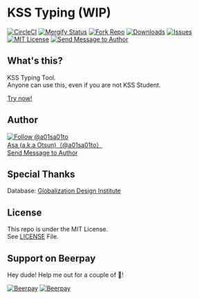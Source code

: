# KSS Typing (WIP)

[![CircleCI](https://circleci.com/gh/a01sa01to/KSS-Typing.svg?style=svg)](https://circleci.com/gh/a01sa01to/KSS-Typing) [![Mergify Status](https://img.shields.io/endpoint.svg?url=https://gh.mergify.io/badges/a01sa01to/KSS-Typing&style=flat)](https://mergify.io) [![Fork Repo](https://img.shields.io/github/forks/a01sa01to/KSS-Typing?style=social&maxAge=3600)](https://github.com/a01sa01to/KSS-Typing/fork) [![Downloads](https://img.shields.io/github/downloads/a01sa01to/KSS-Typing/total?maxAge=3600, "Download")](https://github.com/a01sa01to/KSS-Typing/releases) [![Issues](https://img.shields.io/github/issues/a01sa01to/KSS-Typing?maxAge=3600, "Issues")](https://github.com/a01sa01to/KSS-Typing/issues) [![MIT License](https://img.shields.io/github/license/a01sa01to/KSS-Typing?maxAge=3600, "License")](https://github.com/a01sa01to/KSS-Typing/blob/master/LICENSE) [![Send Message to Author](https://img.shields.io/static/v1?style=flat&logo=twitter&label=Message&color=1da1f2&link=https%3A%2F%2Ftwitter.com%2Fmessages%2Fcompose%3Frecipient_id%3D4273512934&link=https%3A%2F%2Ftwitter.com%2Fmessages%2Fcompose%3Frecipient_id%3D4273512934&message=%40a01sa01to&maxAge=3600, "Send Message to Author")](https://twitter.com/messages/compose?recipient_id=4273512934)<br>

## What's this?

KSS Typing Tool.<br>
Anyone can use this, even if you are not KSS Student.

[Try now!](https://repos.a01sa01to.com/KSS-Typing/)


## Author

[![Follow @a01sa01to](https://img.shields.io/twitter/follow/a01sa01to?label=Follow&style=social&maxAge=3600, "Follow")](https://twitter.com/intent/follow?screen_name=a01sa01to)<br>
[Asa (a.k.a Otsun)（@a01sa01to）](https://twitter.com/a01sa01to)<br>
[Send Message to Author](https://twitter.com/messages/compose?recipient_id=4273512934)

## Special Thanks

Database: [Globalization Design Institute](https://progeigo.org/learning/essential-words-600-plus/)

## License

This repo is under the MIT License.<br>
See [LICENSE](https://github.com/a01sa01to/KSS-Typing/blob/master/LICENSE) File.

## Support on Beerpay
Hey dude! Help me out for a couple of :beers:!

[![Beerpay](https://beerpay.io/a01sa01to/KSS-Typing/badge.svg?style=beer-square)](https://beerpay.io/a01sa01to/KSS-Typing)  [![Beerpay](https://beerpay.io/a01sa01to/KSS-Typing/make-wish.svg?style=flat-square)](https://beerpay.io/a01sa01to/KSS-Typing?focus=wish)